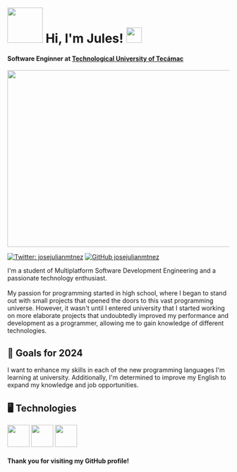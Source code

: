 <h1> <img src="https://private-user-images.githubusercontent.com/160277395/305581184-cb4334ae-1cff-4e14-817f-926447ed6ca0.png?jwt=eyJhbGciOiJIUzI1NiIsInR5cCI6IkpXVCJ9.eyJpc3MiOiJnaXRodWIuY29tIiwiYXVkIjoicmF3LmdpdGh1YnVzZXJjb250ZW50LmNvbSIsImtleSI6ImtleTUiLCJleHAiOjE3MDgxMjc0MjEsIm5iZiI6MTcwODEyNzEyMSwicGF0aCI6Ii8xNjAyNzczOTUvMzA1NTgxMTg0LWNiNDMzNGFlLTFjZmYtNGUxNC04MTdmLTkyNjQ0N2VkNmNhMC5wbmc_WC1BbXotQWxnb3JpdGhtPUFXUzQtSE1BQy1TSEEyNTYmWC1BbXotQ3JlZGVudGlhbD1BS0lBVkNPRFlMU0E1M1BRSzRaQSUyRjIwMjQwMjE2JTJGdXMtZWFzdC0xJTJGczMlMkZhd3M0X3JlcXVlc3QmWC1BbXotRGF0ZT0yMDI0MDIxNlQyMzQ1MjFaJlgtQW16LUV4cGlyZXM9MzAwJlgtQW16LVNpZ25hdHVyZT1lZDgzYjJhYzQxMDMyMDY1MTQ2Mzc5MTlmOGJiZGVjODZhY2ZhZjg1MWJiZGFlM2QxYzZjZjFlNDNlNzBjNmU5JlgtQW16LVNpZ25lZEhlYWRlcnM9aG9zdCZhY3Rvcl9pZD0wJmtleV9pZD0wJnJlcG9faWQ9MCJ9.oCCIVpMBR0e-0z1V4pmqGRo3yxdiUJEPNl80Mr7Nb28" width="80"> Hi, I'm Jules! <img src="https://media.giphy.com/media/iigp4VDyf5dCLRlGkm/giphy.gif" width="35"></h1>
<h4><b>Software Enginner at <a href="https://uttecamac.edomex.gob.mx/">Technological University of Tecámac</a>
</b></h5>
<div>
  <img src="https://i.pinimg.com/originals/50/e8/1b/50e81b57409bbb13fc0749c3b2465fa5.gif" width="2560" height="400">
</div>

[![Twitter: josejulianmtnez](https://img.shields.io/twitter/follow/josejulianmtnez?style=social)](https://twitter.com/josejulianmtnez)
[![GitHub josejulianmtnez](https://img.shields.io/github/followers/josejulianmtnez?label=follow&style=social)](https://github.com/josejulianmtnez)

<p>I'm a student of Multiplatform Software Development Engineering and a passionate technology enthusiast. <br><br>
My passion for programming started in high school, where I began to stand out with small projects that opened the doors to this vast programming universe. However, it wasn't until I entered university that I started working on more elaborate projects that undoubtedly improved my performance and development as a programmer, allowing me to gain knowledge of different technologies.
  
<h2> 🗻 Goals for 2024</h2>
I want to enhance my skills in each of the new programming languages I'm learning at university. Additionally, I'm determined to improve my English to expand my knowledge and job opportunities.
  
<h2> 🖥️ Technologies</h2>
  
<img src="https://developer.android.com/studio/images/studio-icon.svg" width="50">   <img src="https://upload.wikimedia.org/wikipedia/commons/thumb/c/c3/Python-logo-notext.svg/30px-Python-logo-notext.svg.png" width="50">     <img src="https://upload.wikimedia.org/wikipedia/en/thumb/3/30/Java_programming_language_logo.svg/30px-Java_programming_language_logo.svg.png" width="50">       
<h4>Thank you for visiting my GitHub profile!</h4>

